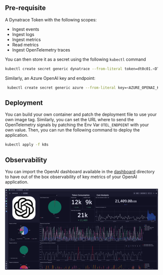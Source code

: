 ## Pre-requisite

A Dynatrace Token with the following scopes:

-	Ingest events
-	Ingest logs
-	Ingest metrics
-	Read metrics
-	Ingest OpenTelemetry traces

You can then store it as a secret using the following `kubectl` command

```bash
kubectl create secret generic dynatrace --from-literal token=dt0c01.<DT_TOKEN> -n travel-advisor-azure
```

Similarly, an Azure OpenAI key and endpoint:

```bash
 kubectl create secret generic azure --from-literal key=<AZURE_OPENAI_KEY> --from-literal endpoint=<AZURE_OPENAI_ENDPOINT>  -n travel-advisor-azure
```

## Deployment 

You can build your own container and patch the deployment file to use your own image tag.
Similarly, you can set the URL where to send the OpenTelemetry signals by patching the Env Var `OTEL_ENDPOINT` with your own value.
Then, you can run the following command to deploy the application.

```bash
kubectl apply -f k8s
```

## Observability

You can import the OpenAI dashboard available in the [dashboard](./dashboard) directory to have out of the box observability of key metrics of your OpenAI application.

![preview](./dashboard/OpenAI-dashboard.png)